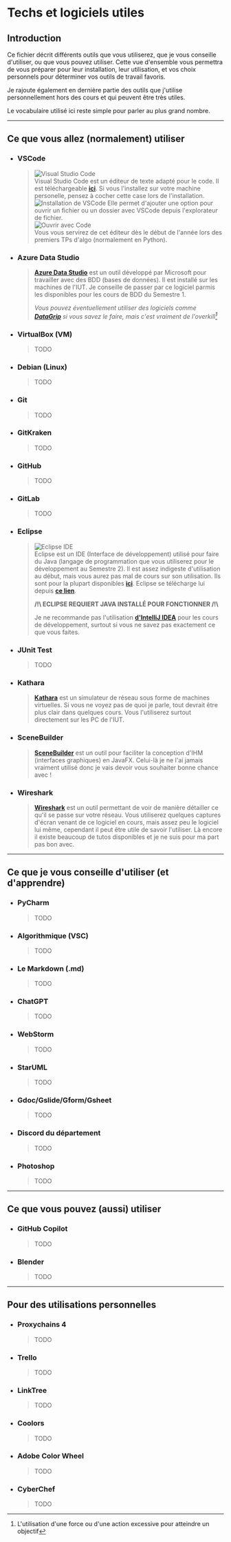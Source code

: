 # Techs et logiciels utiles

## Introduction
Ce fichier décrit différents outils que vous utiliserez, que je vous conseille d'utiliser, ou que vous pouvez utiliser.
Cette vue d'ensemble vous permettra de vous préparer pour leur installation, leur utilisation, et vos choix personnels pour déterminer vos outils de travail favoris. 

Je rajoute également en dernière partie des outils que j'utilise personnellement hors des cours et qui peuvent être très utiles.

Le vocabulaire utilisé ici reste simple pour parler au plus grand nombre.
- - -
## Ce que vous allez (normalement) utiliser
- ### VSCode
  > ![Visual Studio Code][vscode] <br>
  Visual Studio Code est un éditeur de texte adapté pour le code. Il est téléchargeable **[ici](https://code.visualstudio.com/)**. 
  Si vous l'installez sur votre machine personelle, pensez à cocher cette case lors de l'installation. <br> ![Installation de VSCode][vscode_inst] 
  Elle permet d'ajouter une option pour ouvrir un fichier ou un dossier avec VSCode depuis l'explorateur de fichier. <br>
  ![Ouvrir avec Code][vscode_owc] <br> Vous vous servirez de cet éditeur dès le début de l'année lors des premiers TPs d'algo (normalement en Python).
- ### Azure Data Studio
  > **[Azure Data Studio](https://azure.microsoft.com/en-us/products/data-studio)** est un outil développé par Microsoft pour travailler avec des BDD (bases de données). Il est installé sur les machines de l'IUT. Je conseille de passer par ce logiciel parmis les disponibles pour les cours de BDD du Semestre 1.
  >
  > *Vous pouvez éventuellement utiliser des logiciels comme **[DataGrip](https://www.jetbrains.com/datagrip/)** si vous savez le faire, mais c'est vraiment de l'overkill[^1]*
  >
  > [^1]: L'utilisation d'une force ou d'une action excessive pour atteindre un objectif
- ### VirtualBox (VM)
  > TODO
- ### Debian (Linux)
  > TODO
- ### Git
  > TODO
- ### GitKraken
  > TODO
- ### GitHub
  > TODO
- ### GitLab
  > TODO
- ### Eclipse
  > ![Eclipse IDE][eclipse] <br>
  Eclipse est un IDE (Interface de développement) utilisé pour faire du Java (langage de programmation que vous utiliserez pour le développement au Semestre 2). Il est assez indigeste d'utilisation au début, mais vous aurez pas mal de cours sur son utilisation. Ils sont pour la plupart disponibles **[ici](https://github.com/iblasquez/enseignement-but1-developpement)**. Eclipse se télécharge lui depuis **[ce lien](https://www.eclipse.org/downloads/)**.
  >
  > **/!\ ECLIPSE REQUIERT JAVA INSTALLÉ POUR FONCTIONNER /!\\**
  >
  > Je ne recommande pas l'utilisation **[d'IntelliJ IDEA](https://www.jetbrains.com/idea/)** pour les cours de développement, surtout si vous ne savez pas exactement ce que vous faites.
- ### JUnit Test
  > TODO
- ### Kathara
  > **[Kathara](https://www.kathara.org/)** est un simulateur de réseau sous forme de machines virtuelles. Si vous ne voyez pas de quoi je parle, tout devrait être plus clair dans quelques cours. Vous l'utiliserez surtout directement sur les PC de l'IUT. 
- ### SceneBuilder
  > **[SceneBuilder](https://gluonhq.com/products/scene-builder/)** est un outil pour faciliter la conception d'IHM (interfaces graphiques) en JavaFX. Celui-là je ne l'ai jamais vraiment utilisé donc je vais devoir vous souhaiter bonne chance avec !
- ### Wireshark
  > **[Wireshark](https://www.wireshark.org/)** est un outil permettant de voir de manière détailler ce qu'il se passe sur votre réseau. Vous utiliserez quelques captures d'écran venant de ce logiciel en cours, mais assez peu le logiciel lui même, cependant il peut être utile de savoir l'utiliser. Là encore il existe beaucoup de tutos disponibles et je ne suis pour ma part pas bon avec.
- - -
## Ce que je vous conseille d'utiliser (et d'apprendre)
- ### PyCharm
  > TODO
- ### Algorithmique (VSC)
  > TODO
- ### Le Markdown (.md)
  > TODO
- ### ChatGPT
  > TODO
- ### WebStorm
  > TODO
- ### StarUML
  > TODO
- ### Gdoc/Gslide/Gform/Gsheet
  > TODO
- ### Discord du département
  > TODO
- ### Photoshop
  > TODO
- - -
## Ce que vous pouvez (aussi) utiliser
- ### GitHub Copilot
  > TODO
- ### Blender
  > TODO
- - -
## Pour des utilisations personnelles
- ### Proxychains 4
  > TODO
- ### Trello
  > TODO
- ### LinkTree
  > TODO
- ### Coolors
  > TODO
- ### Adobe Color Wheel
  > TODO
- ### CyberChef
  > TODO

[vscode]:./imgs/vscode.png
[vscode_inst]:./imgs/vscode_inst.png
[vscode_owc]:./imgs/vscode_owc.png
[eclipse]:./imgs/eclipse-logo.png